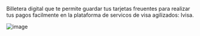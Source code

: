 Billetera digital que te permite guardar tus tarjetas freuentes para realizar tus pagos facilmente en la plataforma de servicos de visa agilizados: Ivisa.


![image](https://user-images.githubusercontent.com/39315997/119434147-305b0d80-bcdd-11eb-9906-d39bd4b42b5d.png)
